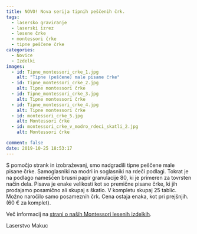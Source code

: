 ```yaml
---
title: NOVO! Nova serija tipnih peščenih črk.
tags:
  - lasersko graviranje
  - laserski izrez
  - lesene črke
  - montessori črke
  - tipne peščene črke
categories:
  - Novice
  - Izdelki
images:
  - id: Tipne_montessori_crke_1.jpg
    alt: "Tipne (peščene) male pisane črke"
  - id: Tipne_montessori_crke_2.jpg
    alt: Tipne montessori črke 
  - id: Tipne_montessori_crke_3.jpg
    alt: Tipne montessori črke  
  - id: Tipne_montessori_crke_4.jpg
    alt: Tipne montessori črke
  - id: montessori_crke_5.jpg
    alt: Montessori črke
  - id: montessori_crke_v_modro_rdeci_skatli_2.jpg
    alt: Montessori črke 

comment: false
date: 2019-10-25 18:53:17
---
```

S pomočjo strank in izobraževanj, smo nadgradili tipne peščene male pisane črke. Samoglasniki na modri in soglasniki na rdeči podlagi.
Tokrat je na podlago nameščen brusni papir granulacije 80, ki je primeren za tovrsten način dela. Pisava je enake velikosti kot so premične pisane črke, ki jih prodajamo posamično ali skupaj s škatlo. 
V kompletu skupaj 25 tablic. Možno naročilo samo posameznih črk. Cena ostaja enaka, kot pri prejšnjih. (60 € za komplet).

Več informacij na <a href="https://www.laserstvomakuc.si/montessori-igrace-in-materiali">strani o naših Montessori lesenih izdelkih</a>.

Laserstvo Makuc 
